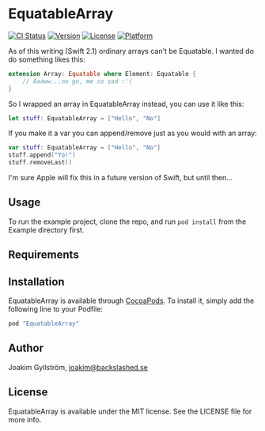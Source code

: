 # EquatableArray

[![CI Status](http://img.shields.io/travis/mikaoj/EquatableArray.svg?style=flat)](https://travis-ci.org/mikaoj/EquatableArray)
[![Version](https://img.shields.io/cocoapods/v/EquatableArray.svg?style=flat)](http://cocoapods.org/pods/EquatableArray)
[![License](https://img.shields.io/cocoapods/l/EquatableArray.svg?style=flat)](http://cocoapods.org/pods/EquatableArray)
[![Platform](https://img.shields.io/cocoapods/p/EquatableArray.svg?style=flat)](http://cocoapods.org/pods/EquatableArray)

As of this writing (Swift 2.1) ordinary arrays can't be Equatable.
I wanted do do something likes this:
```Swift
extension Array: Equatable where Element: Equatable {
    // Aaaww...no go, me so sad :'(
}
```
So I wrapped an array in EquatableArray instead, you can use it like this:
```swift
let stuff: EquatableArray = ["Hello", "No"]
```
If you make it a var you can append/remove just as you would with an array:
```swift
var stuff: EquatableArray = ["Hello", "No"]
stuff.append("Yo!")
stuff.removeLast()
```
I'm sure Apple will fix this in a future version of Swift, but until then...

## Usage

To run the example project, clone the repo, and run `pod install` from the Example directory first.

## Requirements

## Installation

EquatableArray is available through [CocoaPods](http://cocoapods.org). To install
it, simply add the following line to your Podfile:

```ruby
pod "EquatableArray"
```

## Author

Joakim Gyllström, joakim@backslashed.se

## License

EquatableArray is available under the MIT license. See the LICENSE file for more info.
